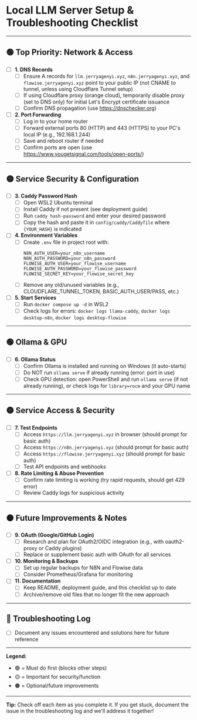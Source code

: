 # Local LLM Server Setup & Troubleshooting Checklist

---

## 🟢 **Top Priority: Network & Access**

- [ ] **1. DNS Records**
    - [ ] Ensure A records for `llm.jerryagenyi.xyz`, `n8n.jerryagenyi.xyz`, and `flowise.jerryagenyi.xyz` point to your public IP (not CNAME to tunnel, unless using Cloudflare Tunnel setup)
    - [ ] If using Cloudflare proxy (orange cloud), temporarily disable proxy (set to DNS only) for initial Let's Encrypt certificate issuance
    - [ ] Confirm DNS propagation (use https://dnschecker.org)

- [ ] **2. Port Forwarding**
    - [ ] Log in to your home router
    - [ ] Forward external ports 80 (HTTP) and 443 (HTTPS) to your PC's local IP (e.g., 192.168.1.244)
    - [ ] Save and reboot router if needed
    - [ ] Confirm ports are open (use https://www.yougetsignal.com/tools/open-ports/)

---

## 🟡 **Service Security & Configuration**

- [ ] **3. Caddy Password Hash**
    - [ ] Open WSL2 Ubuntu terminal
    - [ ] Install Caddy if not present (see deployment guide)
    - [ ] Run `caddy hash-password` and enter your desired password
    - [ ] Copy the hash and paste it in `config/caddy/Caddyfile` where `{YOUR_HASH}` is indicated

- [ ] **4. Environment Variables**
    - [ ] Create `.env` file in project root with:
      ```
      N8N_AUTH_USER=your_n8n_username
      N8N_AUTH_PASSWORD=your_n8n_password
      FLOWISE_AUTH_USER=your_flowise_username
      FLOWISE_AUTH_PASSWORD=your_flowise_password
      FLOWISE_SECRET_KEY=your_flowise_secret_key
      ```
    - [ ] Remove any old/unused variables (e.g., CLOUDFLARE_TUNNEL_TOKEN, BASIC_AUTH_USER/PASS, etc.)

- [ ] **5. Start Services**
    - [ ] Run `docker compose up -d` in WSL2
    - [ ] Check logs for errors: `docker logs llama-caddy`, `docker logs desktop-n8n`, `docker logs desktop-flowise`

---

## 🟢 **Ollama & GPU**

- [ ] **6. Ollama Status**
    - [ ] Confirm Ollama is installed and running on Windows (it auto-starts)
    - [ ] Do NOT run `ollama serve` if already running (error: port in use)
    - [ ] Check GPU detection: open PowerShell and run `ollama serve` (if not already running), or check logs for `library=rocm` and your GPU name

---

## 🟡 **Service Access & Security**

- [ ] **7. Test Endpoints**
    - [ ] Access `https://llm.jerryagenyi.xyz` in browser (should prompt for basic auth)
    - [ ] Access `https://n8n.jerryagenyi.xyz` (should prompt for basic auth)
    - [ ] Access `https://flowise.jerryagenyi.xyz` (should prompt for basic auth)
    - [ ] Test API endpoints and webhooks

- [ ] **8. Rate Limiting & Abuse Prevention**
    - [ ] Confirm rate limiting is working (try rapid requests, should get 429 error)
    - [ ] Review Caddy logs for suspicious activity

---

## 🟠 **Future Improvements & Notes**

- [ ] **9. OAuth (Google/GitHub Login)**
    - [ ] Research and plan for OAuth2/OIDC integration (e.g., with oauth2-proxy or Caddy plugins)
    - [ ] Replace or supplement basic auth with OAuth for all services

- [ ] **10. Monitoring & Backups**
    - [ ] Set up regular backups for N8N and Flowise data
    - [ ] Consider Prometheus/Grafana for monitoring

- [ ] **11. Documentation**
    - [ ] Keep README, deployment guide, and this checklist up to date
    - [ ] Archive/remove old files that no longer fit the new approach

---

## 📝 **Troubleshooting Log**
- [ ] Document any issues encountered and solutions here for future reference

---

**Legend:**
- 🟢 = Must do first (blocks other steps)
- 🟡 = Important for security/function
- 🟠 = Optional/future improvements

---

**Tip:** Check off each item as you complete it. If you get stuck, document the issue in the troubleshooting log and we'll address it together! 